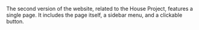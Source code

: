 The second version of the website, related to the House Project, features a single page. It includes the page itself, a sidebar menu, and a clickable button.
